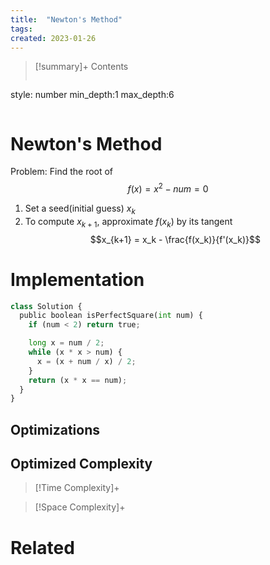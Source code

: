 ```yaml
---
title:  "Newton's Method"
tags:
created: 2023-01-26
---
```


>[!summary]+ Contents
>```toc
style: number
min_depth:1
max_depth:6 
>```


# Newton's Method
Problem: Find the root of 
$$f(x) = x^2 - num = 0$$
1. Set a seed(initial guess) $x_k$
2. To compute $x_{k+1}$, approximate $f(x_k)$ by its tangent
$$x_{k+1} = x_k - \frac{f(x_k)}{f'(x_k)}$$
# Implementation

```python
class Solution {
  public boolean isPerfectSquare(int num) {
    if (num < 2) return true;

    long x = num / 2;
    while (x * x > num) {
      x = (x + num / x) / 2;
    }
    return (x * x == num);
  }
}
```

## Optimizations

## Optimized Complexity

>[!Time Complexity]+

>[!Space Complexity]+



# Related
